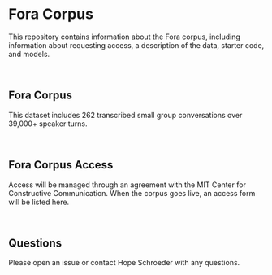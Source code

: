 # Fora Corpus

This repository contains information about the Fora corpus, including information about requesting access, a description of the data, starter code, and models.

<br>

## Fora Corpus

This dataset includes 262 transcribed small group conversations over 39,000+ speaker turns.

<br>

## Fora Corpus Access

Access will be managed through an agreement with the MIT Center for Constructive Communication. When the corpus goes live, an access form will be listed here. 

<br>


## Questions

Please open an issue or contact Hope Schroeder with any questions.
